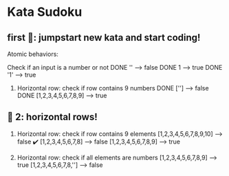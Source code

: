 # Kata Sudoku

## first 🍅: jumpstart new kata and start coding!

Atomic behaviors:

Check if an input is a number or not
DONE '' --> false
DONE 1 --> true
DONE '1' --> true

1. Horizontal row: check if row contains 9 numbers
   DONE [''] --> false
   DONE [1,2,3,4,5,6,7,8,9] --> true

## 🍅 2: horizontal rows!

1. Horizontal row: check if row contains 9 elements
   [1,2,3,4,5,6,7,8,9,10] --> false ✔️
   [1,2,3,4,5,6,7,8] --> false 
   [1,2,3,4,5,6,7,8,9] --> true

2. Horizontal row: check if all elements are numbers
   [1,2,3,4,5,6,7,8,9] --> true
   [1,2,3,4,5,6,7,8,''] --> false
